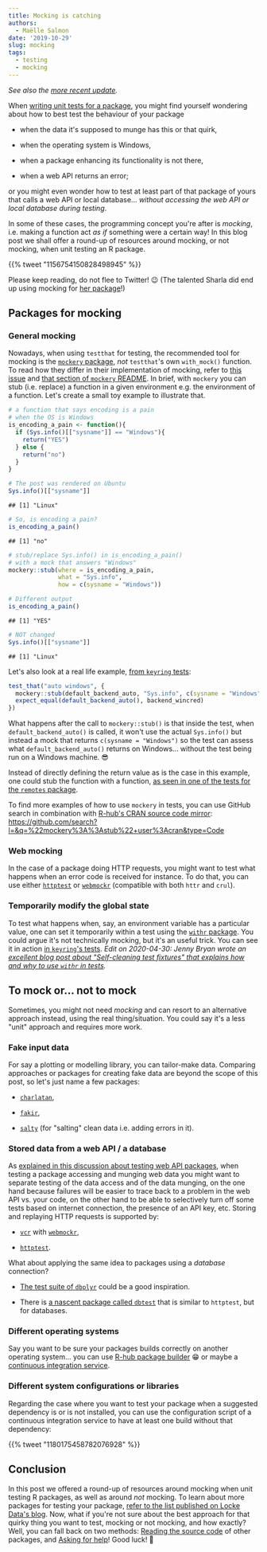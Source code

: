 ```yaml
---
title: Mocking is catching
authors:
  - Maëlle Salmon
date: '2019-10-29'
slug: mocking
tags:
  - testing
  - mocking
---
```


*See also the [more recent update](/2024/03/13/mocking-new-take/).*

When [writing unit tests for a package](https://r-pkgs.org/tests.html), you might find yourself wondering about how to best test the behaviour of your package

-   when the data it's supposed to munge has this or that quirk,

-   when the operating system is Windows,

-   when a package enhancing its functionality is not there,

-   when a web API returns an error;

or you might even wonder how to test at least part of that package of yours that calls a web API or local database... *without accessing the web API or local database during testing*.

In some of these cases, the programming concept you're after is *mocking*, i.e. making a function act *as if* something were a certain way!
In this blog post we shall offer a round-up of resources around mocking, or not mocking, when unit testing an R package.

<!--html_preserve-->{{% tweet "1156754150828498945" %}}<!--/html_preserve-->

Please keep reading, do not flee to Twitter!
:wink: (The talented Sharla did end up using mocking for [her package](https://sharlagelfand.github.io/opendatatoronto/)!)

## Packages for mocking

### General mocking

Nowadays, when using `testthat` for testing, the recommended tool for mocking is the [`mockery` package](https://github.com/r-lib/mockery), *not* `testthat`'s own `with_mock()` function.
To read how they differ in their implementation of mocking, refer to [this issue](https://github.com/r-lib/mockery/issues/8#issuecomment-259005484) and [that section of `mockery` README](https://github.com/r-lib/mockery#comparison-to-with_mock).
In brief, with `mockery` you can stub (i.e. replace) a function in a given environment e.g. the environment of a function.
Let's create a small toy example to illustrate that.

``` r
# a function that says encoding is a pain
# when the OS is Windows
is_encoding_a_pain <- function(){
  if (Sys.info()[["sysname"]] == "Windows"){
    return("YES")
  } else {
    return("no")
  }
}

# The post was rendered on Ubuntu
Sys.info()[["sysname"]]
```

```         
## [1] "Linux"
```

``` r
# So, is encoding a pain?
is_encoding_a_pain()
```

```         
## [1] "no"
```

``` r
# stub/replace Sys.info() in is_encoding_a_pain()
# with a mock that answers "Windows"
mockery::stub(where = is_encoding_a_pain,
              what = "Sys.info", 
              how = c(sysname = "Windows"))

# Different output
is_encoding_a_pain()
```

```         
## [1] "YES"
```

``` r
# NOT changed
Sys.info()[["sysname"]]
```

```         
## [1] "Linux"
```

Let's also look at a real life example, [from `keyring` tests](https://github.com/r-lib/keyring/blob/0cdd366dfd2e8accbf94dd43643531f6f6e1acff/tests/testthat/test-default-backend.R#L56):

``` r
test_that("auto windows", {
  mockery::stub(default_backend_auto, "Sys.info", c(sysname = "Windows"))
  expect_equal(default_backend_auto(), backend_wincred)
})
```

What happens after the call to `mockery::stub()` is that inside the test, when `default_backend_auto()` is called, it won't use the actual `Sys.info()` but instead a mock that returns `c(sysname = "Windows")` so the test can assess what `default_backend_auto()` returns on Windows... without the test being run on a Windows machine.
:sunglasses:

Instead of directly defining the return value as is the case in this example, one could stub the function with a function, [as seen in one of the tests for the `remotes` package](https://github.com/cran/remotes/blob/f1b3e75c162f555dec0c7ab9dba7dbf9faf69444/tests/testthat/test-install-svn.R#L78).

To find more examples of how to use `mockery` in tests, you can use GitHub search in combination with [R-hub's CRAN source code mirror](https://docs.r-hub.io/#cranatgh): <https://github.com/search?l=&q=%22mockery%3A%3Astub%22+user%3Acran&type=Code>

### Web mocking

In the case of a package doing HTTP requests, you might want to test what happens when an error code is received for instance.
To do that, you can use either [`httptest`](https://github.com/nealrichardson/httptest) or [`webmockr`](https://github.com/ropensci/webmockr) (compatible with both `httr` and `crul`).

### Temporarily modify the global state

To test what happens when, say, an environment variable has a particular value, one can set it temporarily within a test using the [`withr` package](https://github.com/r-lib/withr).
You could argue it's not technically mocking, but it's an useful trick.
You can see it in action [in `keyring`'s tests](https://github.com/r-lib/keyring/blob/0cdd366dfd2e8accbf94dd43643531f6f6e1acff/tests/testthat/test-default-backend.R#L18).
*Edit on 2020-04-30: Jenny Bryan wrote an [excellent blog post about "Self-cleaning test fixtures" that explains how and why to use `withr` in tests](https://www.tidyverse.org/blog/2020/04/self-cleaning-test-fixtures/).*

## To mock or... not to mock

Sometimes, you might not need *mocking* and can resort to an alternative approach instead, using the real thing/situation.
You could say it's a less "unit" approach and requires more work.

### Fake input data

For say a plotting or modelling library, you can tailor-make data.
Comparing approaches or packages for creating fake data are beyond the scope of this post, so let's just name a few packages:

-   [`charlatan`](https://docs.ropensci.org/charlatan/),

-   [`fakir`](https://thinkr-open.github.io/fakir/),

-   [`salty`](https://github.com/mdlincoln/salty) (for "salting" clean data i.e. adding errors in it).

### Stored data from a web API / a database

As [explained in this discussion about testing web API packages](https://discuss.ropensci.org/t/best-practices-for-testing-api-packages/460/), when testing a package accessing and munging web data you might want to separate testing of the data access and of the data munging, on the one hand because failures will be easier to trace back to a problem in the web API vs. your code, on the other hand to be able to selectively turn off some tests based on internet connection, the presence of an API key, etc.
Storing and replaying HTTP requests is supported by:

-   [`vcr`](https://github.com/ropensci/vcr) with [`webmockr`](https://github.com/ropensci/webmockr),

-   [`httptest`](https://github.com/nealrichardson/httptest).

What about applying the same idea to packages using a *database* connection?

-   [The test suite of `dbplyr`](https://github.com/tidyverse/dbplyr/tree/master/tests) could be a good inspiration.

-   There is [a nascent package called `dbtest`](https://github.com/jonkeane/dbtest/) that is similar to `httptest`, but for databases.

### Different operating systems

Say you want to be sure your packages builds correctly on another operating system... you can use [R-hub package builder](https://docs.r-hub.io) :grin: or maybe a [continuous integration service](https://devguide.ropensci.org/ci.html).

### Different system configurations or libraries

Regarding the case where you want to test your package when a suggested dependency is or is not installed, you can use the configuration script of a continuous integration service to have at least one build without that dependency:

<!--html_preserve-->{{% tweet "1180175458782076928" %}}<!--/html_preserve-->

## Conclusion

In this post we offered a round-up of resources around mocking when unit testing R packages, as well as around *not* mocking.
To learn about more packages for testing your package, [refer to the list published on Locke Data's blog](https://itsalocke.com/blog/packages-for-testing-your-r-package/).
Now, what if you're not sure about the best approach for that quirky thing you want to test, mocking or not mocking, and how exactly?
Well, you can fall back on two methods: [Reading the source code](/2019/05/14/read-the-source/) of other packages, and [Asking for help](/2019/04/11/r-package-devel/)!
Good luck!
:rocket:
